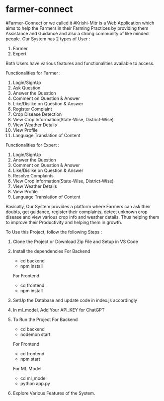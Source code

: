 # farmer-connect
#Farmer-Connect or we called it #Krishi-Mitr is a Web Application which aims to help the Farmers in their Farming Practices by providing them Assistance and Guidance and also a strong community of like minded people. 
Our System has 2 types of User : 
1. Farmer
2. Expert

Both Users have various features and functionalities available to access.

Functionalities for Farmer : 
1. Login/SignUp
2. Ask Question
3. Answer the Question
4. Comment on Question & Answer
5. Like/Dislike on Question & Answer
6. Register Complaint
7. Crop Disease Detection
8. View Crop Information(State-Wise, District-Wise)
9. View Weather Details
10. View Profile
11. Language Translation of Content

Functionalities for Expert : 
1. Login/SignUp
2. Answer the Question
3. Comment on Question & Answer
4. Like/Dislike on Question & Answer
5. Resolve Complaints
6. View Crop Information(State-Wise, District-Wise)
7. View Weather Details
8. View Profile
9. Language Translation of Content

Basically, Our System provides a platform where Farmers can ask their doubts, get guidance, register their complaints, detect unknown crop disease and view various crop info and weather details. Thus helping them to improve their Productivity and helping them in growth.

To Use this Project, follow the following Steps : 
1. Clone the Project or Download Zip File and Setup in VS Code

2. Install the dependencies
   For Backend
   - cd backend
   - npm install
     
   For Frontend
   - cd frontend
   - npm install

3. SetUp the Database and update code in index.js accordingly
     
4. In ml_model, Add Your API_KEY for ChatGPT
   
5. To Run the Project
   For Backend
   - cd backend
   - nodemon start

   For Frontend
   - cd frontend
   - npm start

   For ML Model
   - cd ml_model
   - python app.py

6. Explore Various Features of the System.
   
